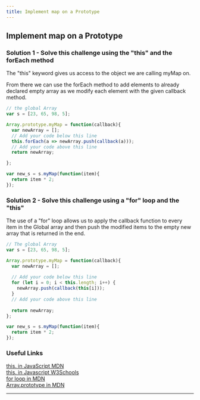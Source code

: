 ```yaml
---
title: Implement map on a Prototype
---
```


## Implement map on a Prototype

### Solution 1 - Solve this challenge using the "this" and the forEach method

The "this" keyword gives us access to the object we are calling myMap on.

From there we can use the forEach method to add elements to already declared empty array as we modify each element with the given callback method.

```javascript
// the global Array
var s = [23, 65, 98, 5];

Array.prototype.myMap = function(callback){
  var newArray = [];
  // Add your code below this line
  this.forEach(a => newArray.push(callback(a)));
  // Add your code above this line
  return newArray;

};

var new_s = s.myMap(function(item){
  return item * 2;
});
```

### Solution 2 - Solve this challenge using a "for" loop and the "this"

The use of a "for" loop allows us to apply the callback function to every item in the Global array and then push the modified items to the empty new array that is returned in the end.

```javascript
// The global Array
var s = [23, 65, 98, 5];

Array.prototype.myMap = function(callback){
  var newArray = [];
  
  // Add your code below this line
  for (let i = 0; i < this.length; i++) {
    newArray.push(callback(this[i]));
  }
  // Add your code above this line
  
  return newArray;
};

var new_s = s.myMap(function(item){
  return item * 2;
});
```

### Useful Links
[this. in JavaScript MDN](https://developer.mozilla.org/en-US/docs/Web/JavaScript/Reference/Operators/this)<br/>
[this. in Javascript W3Schools](https://www.w3schools.com/js/js_this.asp)   
[for loop in MDN](https://developer.mozilla.org/en-US/docs/Web/JavaScript/Reference/Statements/for)   
[Array.prototype in MDN](https://developer.mozilla.org/en-US/docs/Web/JavaScript/Reference/Global_Objects/Array/prototype)   

---
